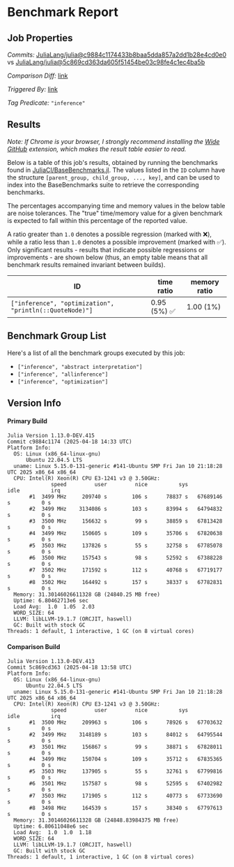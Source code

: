# Benchmark Report

## Job Properties

*Commits:* [JuliaLang/julia@c9884c1174433b8baa5dda857a2dd1b28e4cd0e0](https://github.com/JuliaLang/julia/commit/c9884c1174433b8baa5dda857a2dd1b28e4cd0e0) vs [JuliaLang/julia@5c869cd363da605f51454be03c98fe4c1ec4ba5b](https://github.com/JuliaLang/julia/commit/5c869cd363da605f51454be03c98fe4c1ec4ba5b)

*Comparison Diff:* [link](https://github.com/JuliaLang/julia/compare/5c869cd363da605f51454be03c98fe4c1ec4ba5b..c9884c1174433b8baa5dda857a2dd1b28e4cd0e0)

*Triggered By:* [link](https://github.com/JuliaLang/julia/pull/58165)

*Tag Predicate:* `"inference"`

## Results

*Note: If Chrome is your browser, I strongly recommend installing the [Wide GitHub](https://chrome.google.com/webstore/detail/wide-github/kaalofacklcidaampbokdplbklpeldpj?hl=en)
extension, which makes the result table easier to read.*

Below is a table of this job's results, obtained by running the benchmarks found in
[JuliaCI/BaseBenchmarks.jl](https://github.com/JuliaCI/BaseBenchmarks.jl). The values
listed in the `ID` column have the structure `[parent_group, child_group, ..., key]`,
and can be used to index into the BaseBenchmarks suite to retrieve the corresponding
benchmarks.

The percentages accompanying time and memory values in the below table are noise tolerances. The "true"
time/memory value for a given benchmark is expected to fall within this percentage of the reported value.

A ratio greater than `1.0` denotes a possible regression (marked with :x:), while a ratio less
than `1.0` denotes a possible improvement (marked with :white_check_mark:). Only significant results - results
that indicate possible regressions or improvements - are shown below (thus, an empty table means that all
benchmark results remained invariant between builds).

| ID | time ratio | memory ratio |
|----|------------|--------------|
| `["inference", "optimization", "println(::QuoteNode)"]` | 0.95 (5%) :white_check_mark: | 1.00 (1%)  |

## Benchmark Group List

Here's a list of all the benchmark groups executed by this job:

- `["inference", "abstract interpretation"]`
- `["inference", "allinference"]`
- `["inference", "optimization"]`

## Version Info

#### Primary Build

```
Julia Version 1.13.0-DEV.415
Commit c9884c1174 (2025-04-18 14:33 UTC)
Platform Info:
  OS: Linux (x86_64-linux-gnu)
      Ubuntu 22.04.5 LTS
  uname: Linux 5.15.0-131-generic #141-Ubuntu SMP Fri Jan 10 21:18:28 UTC 2025 x86_64 x86_64
  CPU: Intel(R) Xeon(R) CPU E3-1241 v3 @ 3.50GHz: 
              speed         user         nice          sys         idle          irq
       #1  3499 MHz     209740 s        106 s      78837 s   67689146 s          0 s
       #2  3499 MHz    3134086 s        103 s      83994 s   64794832 s          0 s
       #3  3500 MHz     156632 s         99 s      38859 s   67813428 s          0 s
       #4  3499 MHz     150605 s        109 s      35706 s   67820638 s          0 s
       #5  3503 MHz     137826 s         55 s      32758 s   67785078 s          0 s
       #6  3500 MHz     157543 s         98 s      52592 s   67388228 s          0 s
       #7  3502 MHz     171592 s        112 s      40768 s   67719177 s          0 s
       #8  3502 MHz     164492 s        157 s      38337 s   67782831 s          0 s
  Memory: 31.30146026611328 GB (24840.25 MB free)
  Uptime: 6.80462713e6 sec
  Load Avg:  1.0  1.05  2.03
  WORD_SIZE: 64
  LLVM: libLLVM-19.1.7 (ORCJIT, haswell)
  GC: Built with stock GC
Threads: 1 default, 1 interactive, 1 GC (on 8 virtual cores)

```

#### Comparison Build

```
Julia Version 1.13.0-DEV.413
Commit 5c869cd363 (2025-04-18 13:58 UTC)
Platform Info:
  OS: Linux (x86_64-linux-gnu)
      Ubuntu 22.04.5 LTS
  uname: Linux 5.15.0-131-generic #141-Ubuntu SMP Fri Jan 10 21:18:28 UTC 2025 x86_64 x86_64
  CPU: Intel(R) Xeon(R) CPU E3-1241 v3 @ 3.50GHz: 
              speed         user         nice          sys         idle          irq
       #1  3500 MHz     209963 s        106 s      78926 s   67703632 s          0 s
       #2  3499 MHz    3148189 s        103 s      84012 s   64795544 s          0 s
       #3  3501 MHz     156867 s         99 s      38871 s   67828011 s          0 s
       #4  3499 MHz     150704 s        109 s      35712 s   67835365 s          0 s
       #5  3503 MHz     137905 s         55 s      32761 s   67799816 s          0 s
       #6  3501 MHz     157587 s         98 s      52595 s   67402982 s          0 s
       #7  3503 MHz     171905 s        112 s      40773 s   67733690 s          0 s
       #8  3498 MHz     164539 s        157 s      38340 s   67797613 s          0 s
  Memory: 31.30146026611328 GB (24848.83984375 MB free)
  Uptime: 6.80611048e6 sec
  Load Avg:  1.0  1.0  1.18
  WORD_SIZE: 64
  LLVM: libLLVM-19.1.7 (ORCJIT, haswell)
  GC: Built with stock GC
Threads: 1 default, 1 interactive, 1 GC (on 8 virtual cores)

```

